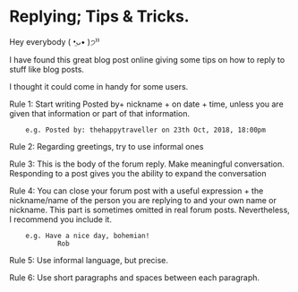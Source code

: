 # Replying; Tips & Tricks.
Hey everybody ( •̤ᴗ• )੭⁾⁾ 


I have found this great blog post online giving some tips on how to reply to stuff like blog posts. 

I thought it could come in handy for some users.


Rule 1: Start writing Posted by+ nickname + on date + time, unless you are given that information or part of that information.  

		e.g. Posted by: thehappytraveller on 23th Oct, 2018, 18:00pm

Rule 2: Regarding greetings, try to use informal ones 


Rule 3: This is the body of the forum reply. Make meaningful conversation. Responding to a post gives you the ability to expand the conversation  


Rule 4: You can close your forum post with a useful expression + the nickname/name of the person you are replying to and your own name or nickname. This part is sometimes omitted in real forum posts. Nevertheless, I recommend you include it. 

		e.g. Have a nice day, bohemian!
				Rob 


Rule 5: Use informal language, but precise. 


Rule 6: Use short paragraphs and spaces between each paragraph.  
